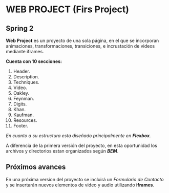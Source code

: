 # WEB PROJECT (Firs Project)

## Spring 2

**Web Project** es un proyecto de una sola página, en el que se incorporan animaciones, transformaciones, transiciones, e incrustación de videos mediante iframes.  

**Cuenta con 10 secciones:**

1. Header.
2. Description.
3. Techniques.
4. Video.
5. Oakley.
6. Feynman.
7. Digits.
8. Khan.
9. Kaufman.
10. Resources.
11. Footer.

_En cuanto a su estructura esta diseñado principalmente en **Flexbox**._

A diferencia de la primera versión del proyecto, en esta oportunidad los archivos y directorios estan organizados según **_BEM_**.

## Próximos avances

En una próxima version del proyecto se incluirá un _Formulario de Contacto_ y se insertarán nuevos elementos de video y audio utilizando **iframes**.

